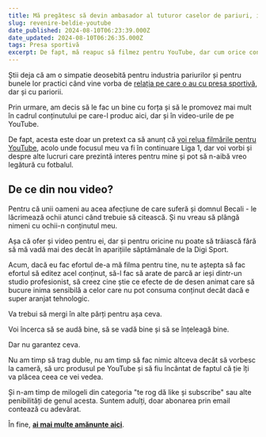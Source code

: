```yaml
---
title: Mă pregătesc să devin ambasador al tuturor caselor de pariuri, inclusiv Superbet (Video)
slug: revenire-beldie-youtube
date_published: 2024-08-10T06:23:39.000Z
date_updated: 2024-08-10T06:26:35.000Z
tags: Presa sportivă
excerpt: De fapt, mă reapuc să filmez pentru YouTube, dar cum orice conținut produs de presa sportivă pare să fie sponsorizat de casele de pariuri, am fost nevoit să le menționez la rândul meu
---
```


Știi deja că am o simpatie deosebită pentru industria pariurilor și pentru bunele lor practici când vine vorba de [relația pe care o au cu presa sportivă](__GHOST_URL__/cancerul-presei-sportive-casele-de-pariuri/), dar și cu pariorii. 

Prin urmare, am decis să le fac un bine cu forța și să le promovez mai mult în cadrul conținutului pe care-l produc aici, dar și în video-urile de pe YouTube.

De fapt, acesta este doar un pretext ca să anunț că [voi relua filmările pentru YouTube](https://www.youtube.com/@StefanBeldie), acolo unde focusul meu va fi în continuare Liga 1, dar voi vorbi și despre alte lucruri care prezintă interes pentru mine și pot să n-aibă vreo legătură cu fotbalul. 

## De ce din nou video?

Pentru că unii oameni au acea afecțiune de care suferă și domnul Becali - le lăcrimează ochii atunci când trebuie să citească. Și nu vreau să plângă nimeni cu ochii-n conținutul meu.

Așa că ofer și video pentru ei, dar și pentru oricine nu poate să trăiască fără să mă vadă mai des decât în aparițiile săptămânale de la Digi Sport.

Acum, dacă eu fac efortul de-a mă filma pentru tine, nu te aștepta să fac efortul să editez acel conținut, să-l fac să arate de parcă ar ieși dintr-un studio profesionist, să creez cine știe ce efecte de de desen animat care să bucure inima sensibilă a celor care nu pot consuma conținut decât dacă e super aranjat tehnologic.

Va trebui să mergi în alte părți pentru așa ceva.

Voi încerca să se audă bine, să se vadă bine și să se înțeleagă bine.

Dar nu garantez ceva.

Nu am timp să trag duble, nu am timp să fac nimic altceva decât să vorbesc la cameră, să urc produsul pe YouTube și să fiu încântat de faptul că ție îți va plăcea ceea ce vei vedea. 

Și n-am timp de milogeli din categoria "te rog dă like și subscribe" sau alte penibilități de genul acesta. Suntem adulți, doar abonarea prin email contează cu adevărat. 

În fine, [**ai mai multe amănunte aici**](https://youtu.be/381GQGU00sA).
